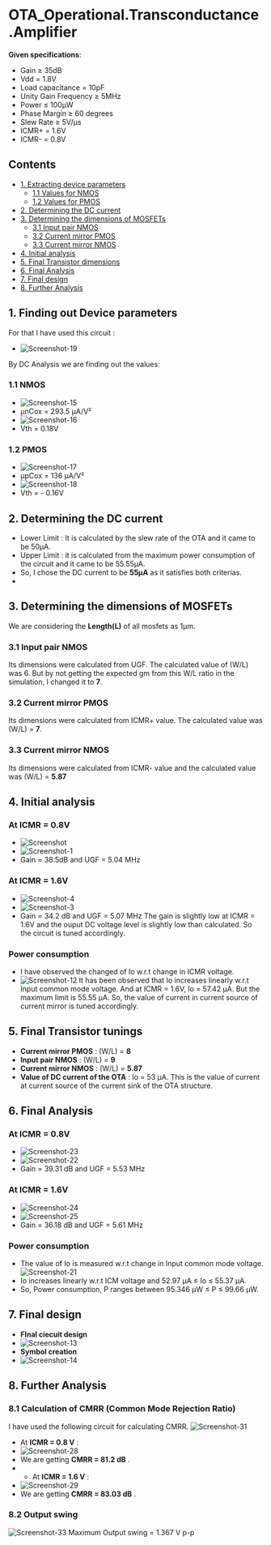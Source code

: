 # OTA_Operational.Transconductance.Amplifier

**Given specifications**: 
- Gain ≥ 35dB
- Vdd = 1.8V
- Load capacitance = 10pF
- Unity Gain Frequency ≥ 5MHz
- Power ≤ 100μW
- Phase Margin ≥ 60 degrees
- Slew Rate ≥ 5V/μs
- ICMR+ = 1.6V
- ICMR- = 0.8V

## Contents
- [1. Extracting device parameters](#1-Finding-out-Device-parameters)
  - [1.1 Values for NMOS](#11-NMOS)
  - [1.2 Values for PMOS](#12-PMOS)
- [2. Determining the DC current](#2-Determining-the-DC-current)
- [3. Determining the dimensions of MOSFETs](#3-Determining-the-dimensions-of-MOSFETs)
  - [3.1 Input pair NMOS](#31-Input-pair-NMOS) 
  - [3.2 Current mirror PMOS](#32-Current-mirror-PMOS)
  - [3.3 Current mirror NMOS](#33-Current-mirror-NMOS)
- [4. Initial analysis](#4-Initial-analysis)
- [5. Final Transistor dimensions](#5-Final-Transistor-dimensions)
- [6. Final Analysis](#6-Final-Analysis)
- [7. Final design](#7-Final-design)
- [8. Further Analysis](#8-Further-Analysis)


## 1. Finding out Device parameters
For that I have used this circuit :
- ![Screenshot-19](https://github.com/user-attachments/assets/1e8682b9-c2ed-4d30-be35-24e386dc2c6e)

By DC Analysis we are finding out the values:

### 1.1 NMOS
- ![Screenshot-15](https://github.com/user-attachments/assets/1d5b48ae-801f-494d-ad39-3dd7ba28a2fb)
- μnCox = 293.5 μA/V²
- ![Screenshot-16](https://github.com/user-attachments/assets/a8b7c525-ec87-45f6-8662-8e406125f7b5)
- Vth = 0.18V

### 1.2 PMOS
- ![Screenshot-17](https://github.com/user-attachments/assets/aad44e37-1b1b-45bd-bc08-1bf7d33d4f35)
- μpCox = 136 μA/V²
- ![Screenshot-18](https://github.com/user-attachments/assets/08b5badc-70c3-4be0-868a-1fc5db023c5b)
- Vth = - 0.16V

## 2. Determining the DC current  
- Lower Limit : It is calculated by the slew rate of the OTA and it came to be 50μA.
- Upper Limit : it is calculated from the maximum power consumption of the circuit and it came to be 55.55μA.
- So, I chose the DC current to be **55μA** as it satisfies both criterias.
- 
## 3. Determining the dimensions of MOSFETs
We are considering the **Length(L)** of all mosfets as 1µm.
### 3.1 Input pair NMOS 
Its dimensions were calculated from UGF. The calculated value of (W/L) was 6. But by not getting the expected gm from this W/L ratio in the simulation, I changed it to **7**.
### 3.2 Current mirror PMOS 
Its dimensions were calculated from ICMR+ value. The calculated value was (W/L) = **7**.
### 3.3 Current mirror NMOS
Its dimensions were calculated from ICMR- value and the calculated value was (W/L) = **5.87**

## 4. Initial analysis
### At ICMR = 0.8V
- ![Screenshot](https://github.com/user-attachments/assets/7aa7f112-9508-4afa-8250-f48ceebdc3fe)
- ![Screenshot-1](https://github.com/user-attachments/assets/459ecb4e-d831-4714-9618-14f39dd1a5f8)
- Gain = 38.5dB and UGF = 5.04 MHz
### At ICMR = 1.6V
- ![Screenshot-4](https://github.com/user-attachments/assets/c2f19236-3c48-4963-8041-36b2338b3b24)
- ![Screenshot-3](https://github.com/user-attachments/assets/6876d200-7ac2-4e22-9dcd-96a14a0d876f)
- Gain = 34.2 dB and UGF = 5.07 MHz
The gain is slightly low at ICMR = 1.6V and the ouput DC voltage level is slightly low than calculated. So the circuit is tuned accordingly.
### Power consumption
- I have observed the changed of Io w.r.t change in ICMR voltage.
- ![Screenshot-12](https://github.com/user-attachments/assets/4e422a9d-b032-4374-bcf0-c21548ef38c7)
It has been observed that Io increases linearly w.r.t Input common mode voltage. And at ICMR = 1.6V, Io = 57.42 μA. But the maximum limit is 55.55 μA. So, the value of current in current source of current mirror is tuned accordingly.

## 5. Final Transistor tunings
- **Current mirror PMOS** : (W/L) = **8**
- **Input pair NMOS** : (W/L) = **9**
- **Current mirror NMOS** : (W/L) = **5.87**
- **Value of DC current of the OTA** : Io = 53 μA. This is the value of current at current source of the current sink of the OTA structure.
  
## 6. Final Analysis

### At ICMR = 0.8V
- ![Screenshot-23](https://github.com/user-attachments/assets/a069651c-288f-46e1-9a2b-d3c1daef6bc6)
- ![Screenshot-22](https://github.com/user-attachments/assets/285d222e-ef93-499d-a1ed-3e5ad554fd5d)
- Gain = 39.31 dB and UGF = 5.53 MHz
### At ICMR = 1.6V
- ![Screenshot-24](https://github.com/user-attachments/assets/3f17c8c8-970e-4c72-a5d9-a10e58455ce1)
- ![Screenshot-25](https://github.com/user-attachments/assets/0232898c-6317-4f67-8e71-e2ca38a8478c)
- Gain = 36.18 dB and UGF = 5.61 MHz
### Power consumption
- The value of Io is measured w.r.t change in Input common mode voltage.
![Screenshot-21](https://github.com/user-attachments/assets/72766050-c5f7-4564-95a5-205155611bea)
- Io increases linearly w.r.t ICM voltage and 52.97 μA ≤ Io ≤ 55.37 μA.
- So, Power consumption, P ranges between 95.346 μW ≤ P ≤ 99.66 μW.


## 7. Final design
- **FInal ciecuit design**
- ![Screenshot-13](https://github.com/user-attachments/assets/fa32796b-d7de-4ee7-af8a-40fb99170104)
- **Symbol creation**
- ![Screenshot-14](https://github.com/user-attachments/assets/a7de3671-85b2-4648-b4b1-8fa6e819db6d)

## 8. Further Analysis
### 8.1 Calculation of CMRR (Common Mode Rejection Ratio)
I have used the following circuit for calculating CMRR.
![Screenshot-31](https://github.com/user-attachments/assets/24d4a5e1-d8b9-4b65-a6f1-39b824f6a346)
- At **ICMR = 0.8 V** :
- ![Screenshot-28](https://github.com/user-attachments/assets/c2e6ffeb-0361-4d25-a81c-e004b19ffd51)
- We are getting **CMRR = 81.2 dB** .
- - At **ICMR = 1.6 V** :
- ![Screenshot-29](https://github.com/user-attachments/assets/16375093-ae18-49b4-a852-4bdb62a63c67)
- We are getting **CMRR = 83.03 dB** .

### 8.2 Output swing
![Screenshot-33](https://github.com/user-attachments/assets/53b37bb6-f79b-4bfb-8617-1c3d4e241b6a)
Maximum Output swing = 1.367 V p-p




